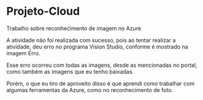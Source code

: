 # Projeto-Cloud
Trabalho sobre reconhecimento de imagem no Azure

A atividade não foi realizada com sucesso, pois ao tentar realizar a atividade, deu erro no programa Vision Studio, conforme é mostrado na imagem Erro. 

Esse erro ocorreu com todas as imagens, desde as mencionadas no portal, como também as imagens que eu tenho baixadas.

Porém, o que eu tiro de aproveito disso é que aprendi como trabalhar com algumas ferramentas da Azure, como no reconhecimento de foto.
